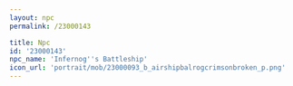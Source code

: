 ```yaml
---
layout: npc
permalink: /23000143

title: Npc
id: '23000143'
npc_name: 'Infernog''s Battleship'
icon_url: 'portrait/mob/23000093_b_airshipbalrogcrimsonbroken_p.png'
---
```

